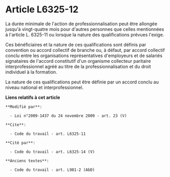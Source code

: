 # Article L6325-12

La durée minimale de l'action de professionnalisation peut être allongée jusqu'à vingt-quatre mois pour d'autres personnes
que celles mentionnées à l'article L. 6325-11 ou lorsque la nature des qualifications prévues l'exige. 

Ces bénéficiaires et la nature de ces qualifications sont définis par convention ou accord collectif de branche ou, à défaut,
par accord collectif conclu entre les organisations représentatives d'employeurs et de salariés signataires de l'accord
constitutif d'un organisme collecteur paritaire interprofessionnel agréé au titre de la professionnalisation et du droit
individuel à la formation. 

La nature de ces qualifications peut être définie par un accord conclu au niveau national et interprofessionnel.

**Liens relatifs à cet article**

	**Modifié par**:

	  - Loi n°2009-1437 du 24 novembre 2009 - art. 23 (V)

	**Cite**:

	  - Code du travail - art. L6325-11

	**Cité par**:

	  - Code du travail - art. L6325-14 (V)

	**Anciens textes**:

	  - Code du travail - art. L981-2 (AbD)
